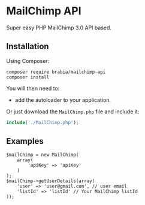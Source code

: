 MailChimp API
=============

Super easy PHP MailChimp 3.0 API based.

Installation
------------

Using Composer:

```
composer require brabia/mailchimp-api
composer install
```

You will then need to:
* add the autoloader to your application.

Or just download the `MailChimp.php` file and include it:

```php
include('./MailChimp.php'); 
```

Examples
--------

```
$mailChimp = new MailChimp(
	array(
		'apiKey' => 'apiKey'
	)
);
$mailChimp->getUserDetails(array(
	'user' => 'user@gmail.com', // user email
	'listId' => 'listId' // Your MailChimp listId
));
```